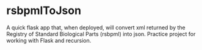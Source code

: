 # rsbpmlToJson
A quick flask app that, when deployed, will convert xml returned by the Registry of Standard Biological Parts (rsbpml) into json. Practice project for working with Flask and recursion.
